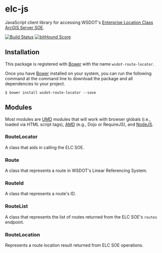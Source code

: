 elc-js
======

JavaScript client library for accessing WSDOT's [Enterprise Location Class ArcGIS Server SOE].

[![Build Status](https://travis-ci.org/WSDOT-GIS/elc-js.svg)](https://travis-ci.org/WSDOT-GIS/elc-js)
[![bitHound Score](https://www.bithound.io/github/WSDOT-GIS/elc-js/badges/score.svg)](https://www.bithound.io/github/WSDOT-GIS/elc-js)

## Installation ##

This package is registered with [Bower] with the name `wsdot-route-locator`.

Once you have [Bower] installed on your system, you can run the following command at the command line to download the package and all dependencies to your project.

    $ bower install wsdot-route-locator --save

## Modules ##

Most modules are [UMD] modules that will work with browser globals (i.e., loaded via HTML script tags), [AMD] (e.g., Dojo or RequireJS), and [NodeJS].

### RouteLocator ###

A class that aids in calling the ELC SOE.

### Route ###

A class that represents a route in WSDOT's Linear Referencing System.

### RouteId ###

A class that represents a route's ID.

### RouteList ###

A class that represents the list of routes returned from the ELC SOE's `routes` endpoint.

### RouteLocation ###

Represents a route location result returned from ELC SOE operations.

[AMD]:https://github.com/amdjs/amdjs-api/wiki/AMD
[ArcGIS API for JavaScript]:http://js.arcgis.com
[Bower]:http://bower.io
[Enterprise Location Class ArcGIS Server SOE]:http://data.wsdot.wa.gov/arcgis/rest/services/Shared/ElcRestSOE/MapServer/exts/ElcRestSoe/
[UMD]:https://github.com/umdjs/umd
[NodeJS]:https://nodejs.org
[Package Installer]:https://visualstudiogallery.msdn.microsoft.com/753b9720-1638-4f9a-ad8d-2c45a410fd74?SRC=VSIDE